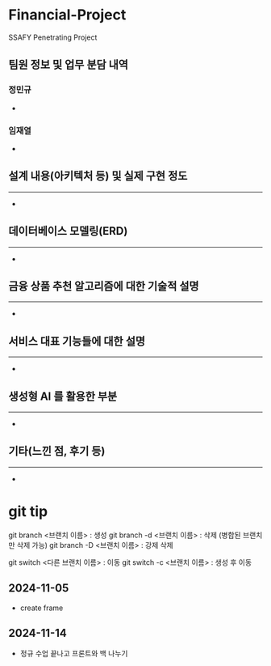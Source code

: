 # Financial-Project

SSAFY Penetrating Project

## 팀원 정보 및 업무 분담 내역


### 정민규

-
### 임재열

-


## 설계 내용(아키텍처 등) 및 실제 구현 정도
---

-

## 데이터베이스 모델링(ERD)
---

-

## 금융 상품 추천 알고리즘에 대한 기술적 설명
---

-

## 서비스 대표 기능들에 대한 설명
---

-

## 생성형 AI 를 활용한 부분
---

-

## 기타(느낀 점, 후기 등)
---

-

# git tip

git branch <브랜치 이름> : 생성
git branch -d <브랜치 이름> : 삭제 (병합된 브랜치만 삭제 가능)
git branch -D <브랜치 이름> : 강제 삭제

git switch <다른 브랜치 이름> : 이동
git switch -c <브랜치 이름> : 생성 후 이동

## 2024-11-05

- create frame

## 2024-11-14

- 정규 수업 끝나고 프론트와 백 나누기
